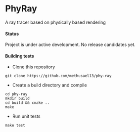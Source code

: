 # PhyRay
A ray tracer based on physically based rendering

#### Status
Project is under active development. No release candidates yet.

#### Building tests
- Clone this repository
```
git clone https://github.com/methusael13/phy-ray
```
- Create a build directory and compile
```
cd phy-ray
mkdir build
cd build && cmake ..
make
```
- Run unit tests
```
make test
```
